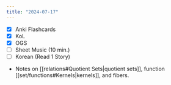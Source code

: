 ```yaml
---
title: "2024-07-17"
---
```


- [x] Anki Flashcards
- [x] KoL
- [x] OGS
- [ ] Sheet Music (10 min.)
- [ ] Korean (Read 1 Story)

* Notes on [[relations#Quotient Sets|quotient sets]], function [[set/functions#Kernels|kernels]], and fibers.